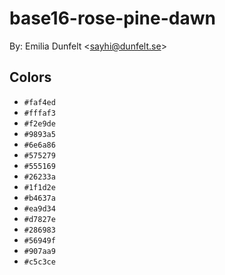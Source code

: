 # base16-rose-pine-dawn

By: Emilia Dunfelt &lt;sayhi@dunfelt.se&gt;

## Colors

* `#faf4ed`
* `#fffaf3`
* `#f2e9de`
* `#9893a5`
* `#6e6a86`
* `#575279`
* `#555169`
* `#26233a`
* `#1f1d2e`
* `#b4637a`
* `#ea9d34`
* `#d7827e`
* `#286983`
* `#56949f`
* `#907aa9`
* `#c5c3ce`
